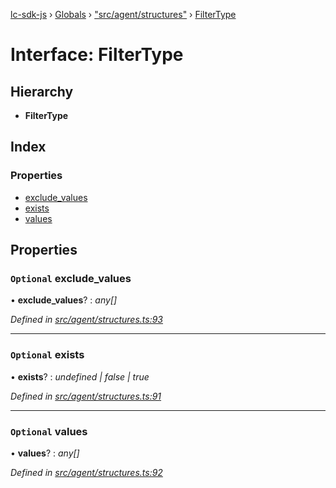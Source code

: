 [lc-sdk-js](../README.md) › [Globals](../globals.md) › ["src/agent/structures"](../modules/_src_agent_structures_.md) › [FilterType](_src_agent_structures_.filtertype.md)

# Interface: FilterType

## Hierarchy

* **FilterType**

## Index

### Properties

* [exclude_values](_src_agent_structures_.filtertype.md#optional-exclude_values)
* [exists](_src_agent_structures_.filtertype.md#optional-exists)
* [values](_src_agent_structures_.filtertype.md#optional-values)

## Properties

### `Optional` exclude_values

• **exclude_values**? : *any[]*

*Defined in [src/agent/structures.ts:93](https://github.com/livechat/lc-sdk-js/blob/5281c0a/src/agent/structures.ts#L93)*

___

### `Optional` exists

• **exists**? : *undefined | false | true*

*Defined in [src/agent/structures.ts:91](https://github.com/livechat/lc-sdk-js/blob/5281c0a/src/agent/structures.ts#L91)*

___

### `Optional` values

• **values**? : *any[]*

*Defined in [src/agent/structures.ts:92](https://github.com/livechat/lc-sdk-js/blob/5281c0a/src/agent/structures.ts#L92)*
